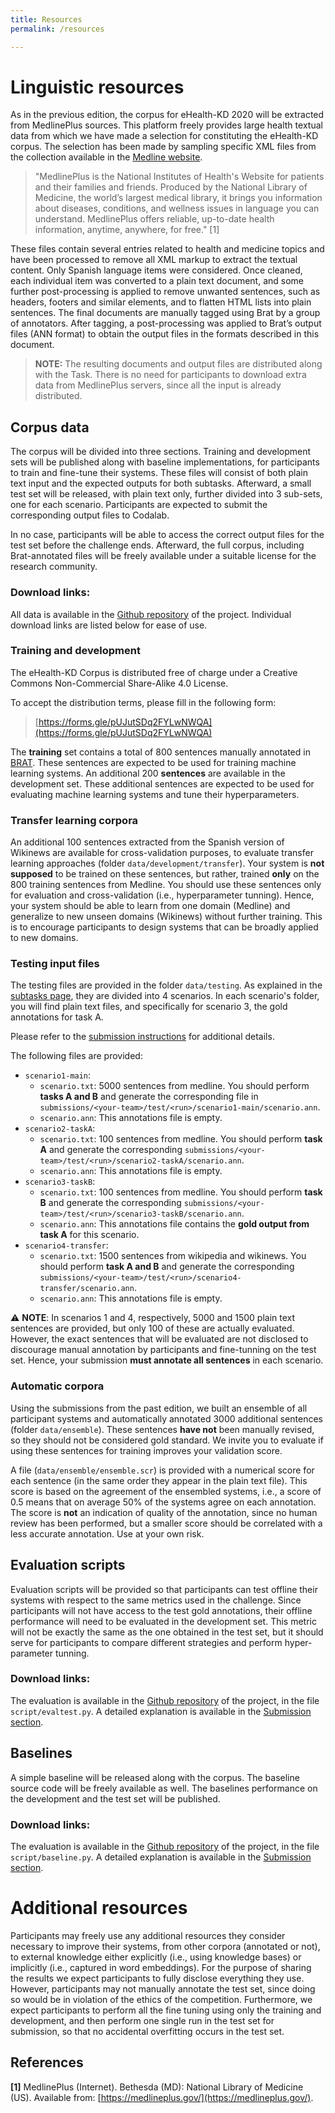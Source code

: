 ```yaml
---
title: Resources
permalink: /resources

---
```


# Linguistic resources

As in the previous edition, the corpus for eHealth-KD 2020 will be extracted from MedlinePlus sources.
This platform freely provides large health textual data from which we have made a selection for constituting the eHealth-KD corpus. The selection has been made by sampling specific XML files from the collection available in the [Medline website](https://medlineplus.gov/xml.html).

> "MedlinePlus is the National Institutes of Health's Website for patients and their families and friends. Produced by the National Library of Medicine, the world’s largest medical library, it brings you information about diseases, conditions, and wellness issues in language you can understand. MedlinePlus offers reliable, up-to-date health information, anytime, anywhere, for free." [1]

These files contain several entries related to health and medicine topics and have been processed to remove all XML markup to extract the textual content. Only Spanish language items were considered. Once cleaned, each individual item was converted to a plain text document, and some further post-processing is applied to remove unwanted sentences, such as headers, footers and similar elements, and to flatten HTML lists into plain sentences. The final documents are manually tagged using Brat by a group of annotators. After tagging, a post-processing was applied to Brat’s output files (ANN format) to obtain the output files in the formats described in this document.

> **NOTE:** The resulting documents and output files are distributed along with the Task. There is no need for participants to download extra data from MedlinePlus servers, since all the input is already distributed.

## Corpus data

The corpus will be divided into three sections. Training and development sets will be published along with baseline implementations, for participants to train and fine-tune their systems. These files will consist of both plain text input and the expected outputs for both subtasks. Afterward, a small test set will be released, with plain text only, further divided into 3 sub-sets, one for each scenario. Participants are expected to submit the corresponding output files to Codalab.

In no case, participants will be able to access the correct output files for the test set before the challenge ends. Afterward, the full corpus, including Brat-annotated files will be freely available under a suitable license for the research community.

### Download links:

All data is available in the [Github repository](https://github.com/knowledge-learning/ehealthkd-2020) of the project. Individual download links are listed below for ease of use.

### Training and development

The eHealth-KD Corpus is distributed free of charge under a Creative Commons Non-Commercial Share-Alike 4.0 License.

To accept the distribution terms, please fill in the following form:
> [https://forms.gle/pUJutSDq2FYLwNWQA](https://forms.gle/pUJutSDq2FYLwNWQA)

The **training** set contains a total of 800 sentences manually annotated in [BRAT](http://brat.nlplab.org/).
These sentences are expected to be used for training machine learning systems.
An additional 200 **sentences** are available in the development set.
These additional sentences are expected to be used for evaluating machine learning systems and tune their hyperparameters.

### Transfer learning corpora

An additional 100 sentences extracted from the Spanish version of Wikinews are available for cross-validation purposes, to evaluate transfer learning approaches (folder `data/development/transfer`). Your system is **not supposed** to be trained on these sentences, but rather, trained **only** on the 800 training sentences from Medline. You should use these sentences only for evaluation and cross-validation (i.e., hyperparameter tunning). Hence, your system should be able to learn from one domain (Medline) and generalize to new unseen domains (Wikinews) without further training. This is to encourage participants to design systems that can be broadly applied to new domains.

### Testing input files

The testing files are provided in the folder `data/testing`. As explained in the [subtasks page](https://knowledge-learning.github.io/ehealthkd-2020/tasks#challenge-scenarios), they are divided into 4 scenarios. In each scenario's folder, you will find plain text files, and specifically for scenario 3, the gold annotations for task A.

Please refer to the [submission instructions](https://knowledge-learning.github.io/ehealthkd-2020/submission) for additional details.

The following files are provided:

* `scenario1-main`: 
    * `scenario.txt`: 5000 sentences from medline. You should perform **tasks A and B** and generate the corresponding file in `submissions/<your-team>/test/<run>/scenario1-main/scenario.ann`.
    * `scenario.ann`: This annotations file is empty.
* `scenario2-taskA`:
    * `scenario.txt`: 100 sentences from medline. You should perform **task A** and generate the corresponding `submissions/<your-team>/test/<run>/scenario2-taskA/scenario.ann`.
    * `scenario.ann`: This annotations file is empty.
* `scenario3-taskB`:
    * `scenario.txt`: 100 sentences from medline. You should perform **task B** and generate the corresponding `submissions/<your-team>/test/<run>/scenario3-taskB/scenario.ann`.
    * `scenario.ann`: This annotations file contains the **gold output from task A** for this scenario.
* `scenario4-transfer`:
    * `scenario.txt`: 1500 sentences from wikipedia and wikinews. You should perform **task A and B** and generate the corresponding `submissions/<your-team>/test/<run>/scenario4-transfer/scenario.ann`.
    * `scenario.ann`: This annotations file is empty.

⚠️ **NOTE**: In scenarios 1 and 4, respectively, 5000 and 1500 plain text sentences are provided, but only 100 of these are actually evaluated. However, the exact sentences that will be evaluated are not disclosed to discourage manual annotation by participants and fine-tunning on the test set. Hence, your submission **must annotate all sentences** in each scenario.

### Automatic corpora

Using the submissions from the past edition, we built an ensemble of all participant systems and automatically annotated 3000 additional sentences (folder `data/ensemble`). These sentences **have not** been manually revised, so they should not be considered gold standard. We invite you to evaluate if using these sentences for training improves your validation score. 

A file (`data/ensemble/ensemble.scr`) is provided with a numerical score for each sentence (in the same order they appear in the plain text file). This score is based on the agreement of the ensembled systems, i.e., a score of 0.5 means that on average 50% of the systems agree on each annotation. The score is **not** an indication of quality of the annotation, since no human review has been performed, but a smaller score should be correlated with a less accurate annotation. Use at your own risk.

## Evaluation scripts

Evaluation scripts will be provided so that participants can test offline their systems with respect to the same metrics used in the challenge. Since participants will not have access to the test gold annotations, their offline performance will need to be evaluated in the development set. This metric will not be exactly the same as the one obtained in the test set, but it should serve for participants to compare different strategies and perform hyper-parameter tunning.

### **Download links**:

The evaluation is available in the [Github repository](https://github.com/knowledge-learning/ehealthkd-2020) of the project, in the file `script/evaltest.py`.
A detailed explanation is available in the [Submission section](/submission).

## Baselines

A simple baseline will be released along with the corpus. The baseline source code will be freely available as well. The baselines performance on the development and the test set will be published.

### **Download links**:

The evaluation is available in the [Github repository](https://github.com/knowledge-learning/ehealthkd-2020) of the project, in the file `script/baseline.py`.
A detailed explanation is available in the [Submission section](/submission).

# Additional resources

Participants may freely use any additional resources they consider necessary to improve their systems, from other corpora (annotated or not), to external knowledge either explicitly (i.e., using knowledge bases) or implicitly (i.e., captured in word embeddings). For the purpose of sharing the results we expect participants to fully disclose everything they use.
However, participants may not manually annotate the test set, since doing so would be in violation of the ethics of the competition. Furthermore, we expect participants to perform all the fine tuning using only the training and development, and then perform one single run in the test set for submission, so that no accidental overfitting occurs in the test set.

## References

**[1]**   MedlinePlus (Internet). Bethesda (MD): National Library of Medicine (US). Available from: [https://medlineplus.gov/](https://medlineplus.gov/).
